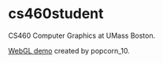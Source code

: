 # cs460student
CS460 Computer Graphics at UMass Boston.

[WebGL demo](http://www.dennis.video/) created by popcorn_10.
